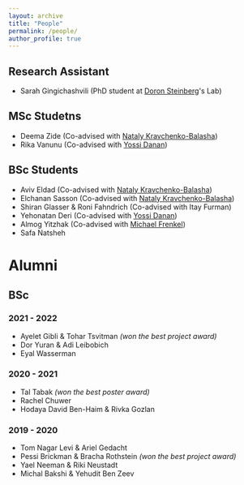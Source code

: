 ```yaml
---
layout: archive
title: "People"
permalink: /people/
author_profile: true
---
```

## Research Assistant
* Sarah Gingichashvili (PhD student at [Doron Steinberg](https://en.dental.huji.ac.il/Doron%20Steinberg)'s Lab)

## MSc Studetns
* Deema Zide (Co-advised with [Nataly Kravchenko-Balasha](https://natalykbalashalab.huji.ac.il/))
* Rika Vanunu  (Co-advised with [Yossi Danan](https://www.jce.ac.il/prof-yossefyossi-danan/))

## BSc Students
* Aviv Eldad (Co-advised with [Nataly Kravchenko-Balasha](https://natalykbalashalab.huji.ac.il/))
* Elchanan Sasson (Co-advised with [Nataly Kravchenko-Balasha](https://natalykbalashalab.huji.ac.il/))
* Shiran Glasser & Roni Fahndrich (Co-advised with Itay Furman)
* Yehonatan Deri (Co-advised with [Yossi Danan](https://www.jce.ac.il/prof-yossefyossi-danan/))
* Almog Yitzhak (Co-advised with [Michael Frenkel](https://www.linkedin.com/in/michaelfrenkelthe1/))
* Safa Natsheh 


# Alumni
## BSc
### 2021 - 2022
* Ayelet Gibli & Tohar Tsvitman _(won the best project award)_
* Dor Yuran & Adi Leibobich
* Eyal Wasserman

### 2020 - 2021
* Tal Tabak _(won the best poster award)_
* Rachel Chuwer
* Hodaya David Ben-Haim & Rivka Gozlan

### 2019 - 2020
* Tom Nagar Levi & Ariel Gedacht
* Pessi Brickman & Bracha Rothstein _(won the best project award)_
* Yael Neeman & Riki Neustadt
* Michal Bakshi & Yehudit Ben Zeev



